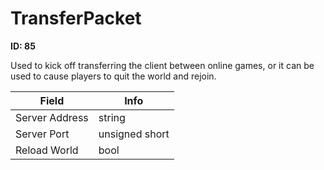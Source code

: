 # TransferPacket

**ID: 85**  

Used to kick off transferring the client between online games, or it can be used to cause players to quit the world and rejoin.

<table><thead><tr><th>Field</th><th>Info</th></tr></thead><tbody>
<tr><td>Server Address</td><td>string</td></tr>
<tr><td>Server Port</td><td>unsigned short</td></tr>
<tr><td>Reload World</td><td>bool</td></tr>
</tbody></table>